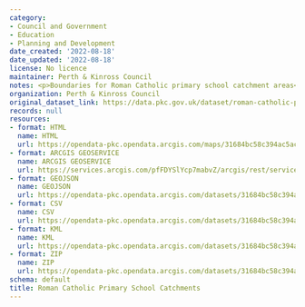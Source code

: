 ```yaml
---
category:
- Council and Government
- Education
- Planning and Development
date_created: '2022-08-18'
date_updated: '2022-08-18'
license: No licence
maintainer: Perth & Kinross Council
notes: <p>Boundaries for Roman Catholic primary school catchment areas</p>
organization: Perth & Kinross Council
original_dataset_link: https://data.pkc.gov.uk/dataset/roman-catholic-primary-school-catchments
records: null
resources:
- format: HTML
  name: HTML
  url: https://opendata-pkc.opendata.arcgis.com/maps/31684bc58c394ac5ac15c5848771b85c_0
- format: ARCGIS GEOSERVICE
  name: ARCGIS GEOSERVICE
  url: https://services.arcgis.com/pfFDYSlYcp7mabvZ/arcgis/rest/services/Roman_Catholic_Primary_School_Catchments/FeatureServer/0
- format: GEOJSON
  name: GEOJSON
  url: https://opendata-pkc.opendata.arcgis.com/datasets/31684bc58c394ac5ac15c5848771b85c_0.geojson?outSR=%7B%22latestWkid%22%3A27700%2C%22wkid%22%3A27700%7D
- format: CSV
  name: CSV
  url: https://opendata-pkc.opendata.arcgis.com/datasets/31684bc58c394ac5ac15c5848771b85c_0.csv?outSR=%7B%22latestWkid%22%3A27700%2C%22wkid%22%3A27700%7D
- format: KML
  name: KML
  url: https://opendata-pkc.opendata.arcgis.com/datasets/31684bc58c394ac5ac15c5848771b85c_0.kml?outSR=%7B%22latestWkid%22%3A27700%2C%22wkid%22%3A27700%7D
- format: ZIP
  name: ZIP
  url: https://opendata-pkc.opendata.arcgis.com/datasets/31684bc58c394ac5ac15c5848771b85c_0.zip?outSR=%7B%22latestWkid%22%3A27700%2C%22wkid%22%3A27700%7D
schema: default
title: Roman Catholic Primary School Catchments
---
```

